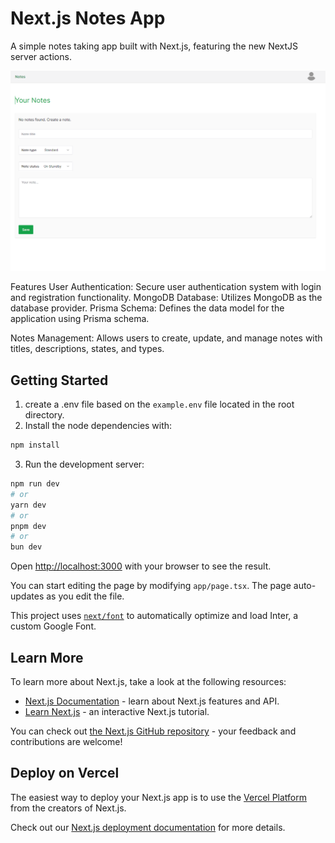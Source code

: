 
# Next.js Notes App

A simple notes taking app built with Next.js, featuring the new NextJS server actions.

![Notes app](./notesapp.png)

Features
User Authentication: Secure user authentication system with login and registration functionality.
MongoDB Database: Utilizes MongoDB as the database provider.
Prisma Schema: Defines the data model for the application using Prisma schema.

Notes Management: Allows users to create, update, and manage notes with titles, descriptions, states, and types.

## Getting Started

1. create a .env file based on the `example.env` file located in the root directory.
2. Install the node dependencies with:

```bash
npm install

```

3. Run the development server:

```bash
npm run dev
# or
yarn dev
# or
pnpm dev
# or
bun dev
```

Open [http://localhost:3000](http://localhost:3000) with your browser to see the result.

You can start editing the page by modifying `app/page.tsx`. The page auto-updates as you edit the file.

This project uses [`next/font`](https://nextjs.org/docs/basic-features/font-optimization) to automatically optimize and load Inter, a custom Google Font.

## Learn More

To learn more about Next.js, take a look at the following resources:

- [Next.js Documentation](https://nextjs.org/docs) - learn about Next.js features and API.
- [Learn Next.js](https://nextjs.org/learn) - an interactive Next.js tutorial.

You can check out [the Next.js GitHub repository](https://github.com/vercel/next.js/) - your feedback and contributions are welcome!

## Deploy on Vercel

The easiest way to deploy your Next.js app is to use the [Vercel Platform](https://vercel.com/new?utm_medium=default-template&filter=next.js&utm_source=create-next-app&utm_campaign=create-next-app-readme) from the creators of Next.js.

Check out our [Next.js deployment documentation](https://nextjs.org/docs/deployment) for more details.
